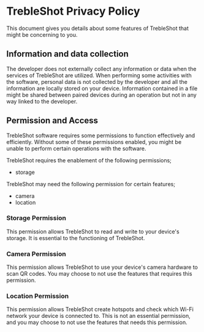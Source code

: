 # TrebleShot Privacy Policy

This document gives you details about some features of TrebleShot that might be concerning to you.

## Information and data collection

The developer does not externally collect any information or data when the services of TrebleShot are utilized. When
performing some activities with the software, personal data is not collected by the developer and all the information
are locally stored on your device. Information contained in a file might be shared between paired devices during an
operation but not in any way linked to the developer.

## Permission and Access

TrebleShot software requires some permissions to function effectively and efficiently. Without some of these permissions
enabled, you might be unable to perform certain operations with the software.

TrebleShot requires the enablement of the following permissions;

* storage

TrebleShot may need the following permission for certain features;

* camera
* location

### Storage Permission

This permission allows TrebleShot to read and write to your device's storage. It is essential to the functioning of
TrebleShot.

### Camera Permission

This permission allows TrebleShot to use your device's camera hardware to scan QR codes. You may choose to not use the 
features that requires this permission.

### Location Permission

This permission allows TrebleShot create hotspots and check which Wi-Fi network your device is connected to. This is 
not an essential permission, and you may choose to not use the features that needs this permission.